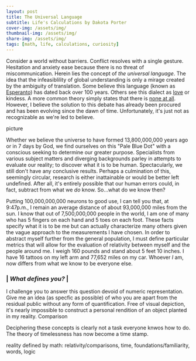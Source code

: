 ```yaml
---
layout: post
title: The Universal Language
subtitle: Life's Calculations by Dakota Porter
cover-img: /assets/img/
thumbnail-img: /assets/img/
share-img: /assets/img/
tags: [math, life, calculations, curiosity]
---
```


Consider a world without barriers. Conflict resolves with a single gesture. Hesitation and anxiety ease because there is no threat of miscommunication. Herein lies the concept of _the universal language_. The idea that the infeasiblility of global understanding is only a mirage created by the ambiguity of translation. Some believe this language (known as [Esperanto](https://www.npr.org/sections/goatsandsoda/2015/06/13/413968033/esperanto-is-not-dead-can-the-universal-language-make-a-comeback)) has dated back over 100 years. Others see this dialect as [love](https://loverevolutionblog.com/kindness-the-universal-language-of-love/) or kindess. A more common theory simply states that there is [none at all](https://www.vice.com/en/article/ezpvx4/why-humans-dont-have-a-universal-language). However, I believe the solution to this debate has already been procured and has been evolving since the dawn of time. Unfortunately, it's just not as recognizable as we're led to believe.

picture

Whether we believe the universe to have formed 13,800,000,000 years ago or in 7 days by God, we find ourselves on this "Pale Blue Dot" with a conscious seeking to determine our greater purpose. Specialists from various subject matters and diverging backgrounds parley in attempts to evaluate our reality; to discover what it is to be human. Spectacularly, we still don't have any conclusive results. Perhaps a culmination of this, seemingly circular, research is either inattainable or would be better left undefined. After all, it's entirely possible that our human errors could, in fact, subtract from what we _do_ know. So...what do we know then?

Putting 100,000,000,000 neurons to good use, I can tell you that, at 9:47p.m., I remain an average distance of about 93,000,000 miles from the sun. I know that out of 7,500,000,000 people in the world, I am one of many who has 5 fingers on each hand and 5 toes on each foot. These facts specify what it is to be me but can actually characterize many others given the vague approach to the measurements I have chosen. In order to abstract myself further from the general population, I must define particular metrics that will allow for the evaluation of relativity between myself and the people around me. I weigh 160 pounds and stand about 5 feet 10 inches. I have 16 tattoos on my left arm and 77,652 miles on my car. Whoever _I_ am, now differs from what we know to be everyone else.

### | _What defines you?_ |

I challenge you to answer this question devoid of numeric representation. Give me an idea (as specfic as possible) of who you are apart from the residual public without any form of quantification. Free of visual depiction, it's nearly impossible to construct a personal rendition of an object planted in my reality. Comparison

Deciphering these concepts is clearly not a task everyone knwos how to do.
The theory of timelessness has now become a time stamp.

reality defined by math: relativity/comparisons, time, foundations/familiarity, words, logic
